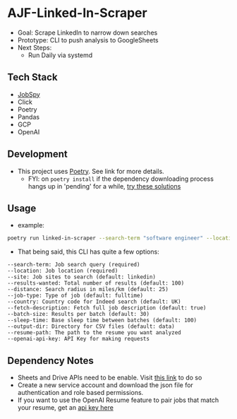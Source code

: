 # AJF-Linked-In-Scraper

- Goal: Scrape LinkedIn to narrow down searches
- Prototype: CLI to push analysis to GoogleSheets
- Next Steps: 
  - Run Daily via systemd

## Tech Stack

- [JobSpy](https://github.com/Bunsly/JobSpy)
- Click
- Poetry
- Pandas
- GCP
- OpenAI

## Development

- This project uses [Poetry](https://python-poetry.org/docs/basic-usage/). See link for more details.
  - FYI: on `poetry install` if the dependency downloading process hangs up in 'pending' for a while, [try these solutions](https://stackoverflow.com/questions/74960707/poetry-stuck-in-infinite-install-update)

## Usage

- example:
```sh
poetry run linked-in-scraper --search-term "software engineer" --location "New York City" --site "linkedin" --country "USA" --batch-size 50 --sleep-time 20
```

- That being said, this CLI has quite a few options:

```
--search-term: Job search query (required)
--location: Job location (required)
--site: Job sites to search (default: linkedin)
--results-wanted: Total number of results (default: 100)
--distance: Search radius in miles/km (default: 25)
--job-type: Type of job (default: fulltime)
--country: Country code for Indeed search (default: UK)
--fetch-description: Fetch full job description (default: true)
--batch-size: Results per batch (default: 30)
--sleep-time: Base sleep time between batches (default: 100)
--output-dir: Directory for CSV files (default: data)
--resume-path: The path to the resume you want analyzed
--openai-api-key: API Key for making requests
```

## Dependency Notes
- Sheets and Drive APIs need to be enable. Visit [this link](https://developers.google.com/workspace/guides/enable-apis) to do so
- Create a new service account and download the json file for authentication and role based permissions.
- If you want to use the OpenAI Resume feature to pair jobs that match your resume, get an [api key here](https://platform.openai.com/)

